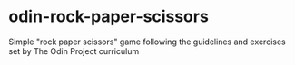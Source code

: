 # odin-rock-paper-scissors
Simple "rock paper scissors" game following the guidelines and exercises set by The Odin Project curriculum
